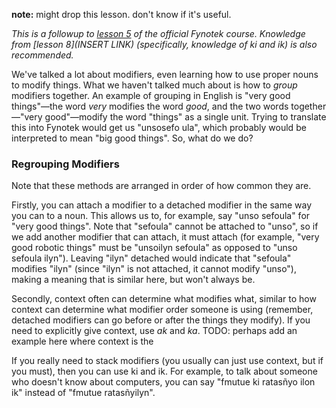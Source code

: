 **note:** might drop this lesson. don't know if it's useful.

*This is a followup to [lesson 5](https://docs.google.com/document/d/1bmR-lVrV3tHTU9PnKko63L_ViIEXxinO3-Q_uM5qX-c/edit?usp=sharing) of the official Fynotek course. Knowledge from [lesson 8](INSERT LINK) (specifically, knowledge of ki and ik) is also recommended.*

We've talked a lot about modifiers, even learning how to use proper nouns to modify things. What we haven't talked much about is how to *group* modifiers together. An example of grouping in English is "very good things"—the word *very* modifies the word *good*, and the two words together—"very good"—modify the word "things" as a single unit. Trying to translate this into Fynotek would get us "unsosefo ula", which probably would be interpreted to mean "big good things". So, what do we do?

### Regrouping Modifiers

Note that these methods are arranged in order of how common they are.

Firstly, you can attach a modifier to a detached modifier in the same way you can to a noun. This allows us to, for example, say "unso sefoula" for "very good things". Note that "sefoula" cannot be attached to "unso", so if we add another modifier that can attach, it must attach (for example, "very good robotic things" must be "unsoilyn sefoula" as opposed to "unso sefoula ilyn").
Leaving "ilyn" detached would indicate that "sefoula" modifies "ilyn" (since "ilyn" is not attached, it cannot modify "unso"), making a meaning that is similar here, but won't always be.

Secondly, context often can determine what modifies what, similar to how context can determine what modifier order someone is using (remember, detached modifiers can go before or after the things they modify). If you need to explicitly give context, use *ak* and *ka*. TODO: perhaps add an example here where context is the

If you really need to stack modifiers (you usually can just use context, but if you must), then you can use ki and ik. For example, to talk about someone who doesn't know about computers, you can say "fmutue ki ratasñyo ilon ik" instead of "fmutue ratasñyilyn".
